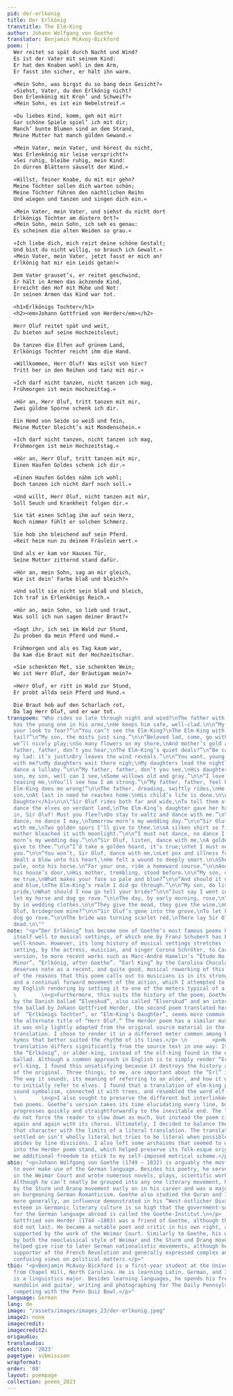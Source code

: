 ```yaml
---
pid: der-erlkonig
title: Der Erlkönig
transtitle: The Elm-King
author: Johann Wolfgang von Goethe
translator: Benjamin McAvoy-Bickford
poem: |
  Wer reitet so spät durch Nacht und Wind?
  Es ist der Vater mit seinem Kind:
  Er hat den Knaben wohl in dem Arm,
  Er fasst ihn sicher, er hält ihn warm.

  »Mein Sohn, was birgst du so bang dein Gesicht?«
  »Siehst, Vater, du den Erlkönig nicht?
  Den Erlenkönig mit Kron’ und Schweif?«
  »Mein Sohn, es ist ein Nebelstreif.«

  »Du liebes Kind, komm, geh mit mir!
  Gar schöne Spiele spiel’ ich mit dir;
  Manch’ bunte Blumen sind an dem Strand,
  Meine Mutter hat manch gülden Gewand.«

  »Mein Vater, mein Vater, und hörest du nicht,
  Was Erlenkönig mir leise verspricht?«
  »Sei ruhig, bleibe ruhig, mein Kind:
  In dürren Blättern säuselt der Wind.«

  »Willst, feiner Knabe, du mit mir gehn?
  Meine Töchter sollen dich warten schön;
  Meine Töchter führen den nächtlichen Reihn
  Und wiegen und tanzen und singen dich ein.«

  »Mein Vater, mein Vater, und siehst du nicht dort
  Erlkönigs Töchter am düstern Ort?«
  »Mein Sohn, mein Sohn, ich seh es genau:
  Es scheinen die alten Weiden so grau.«

  »Ich liebe dich, mich reizt deine schöne Gestalt;
  Und bist du nicht willig, so brauch ich Gewalt.«
  »Mein Vater, mein Vater, jetzt fasst er mich an!
  Erlkönig hat mir ein Leids getan!«

  Dem Vater grauset’s, er reitet geschwind,
  Er hält in Armen das ächzende Kind,
  Erreicht den Hof mit Mühe und Not:
  In seinen Armen das Kind war tot.

  <h1>Erlkönigs Tochter</h1>
  <h2><em>Johann Gottfried von Herder</em></h2>

  Herr Oluf reitet spät und weit,
  Zu bieten auf seine Hochzeitsleut;

  Da tanzen die Elfen auf grünem Land,
  Erlkönigs Tochter reicht ihm die Hand.

  »Willkommen, Herr Oluf! Was eilst von hier?
  Tritt her in den Reihen und tanz mit mir.«

  »Ich darf nicht tanzen, nicht tanzen ich mag,
  Frühmorgen ist mein Hochzeittag.«

  »Hör an, Herr Oluf, tritt tanzen mit mir,
  Zwei güldne Sporne schenk ich dir.

  Ein Hemd von Seide so weiß und fein,
  Meine Mutter bleicht’s mit Mondenschein.«

  »Ich darf nicht tanzen, nicht tanzen ich mag,
  Frühmorgen ist mein Hochzeitstag.«

  »Hör an, Herr Oluf, tritt tanzen mit mir,
  Einen Haufen Goldes schenk ich dir.«

  »Einen Haufen Goldes nähm ich wohl;
  Doch tanzen ich nicht darf noch soll.«

  »Und willt, Herr Oluf, nicht tanzen mit mir,
  Soll Seuch und Krankheit folgen dir.«

  Sie tät einen Schlag ihm auf sein Herz,
  Noch nimmer fühlt er solchen Schmerz.

  Sie hob ihn bleichend auf sein Pferd.
  »Reit heim nun zu deinem Fräulein wert.«

  Und als er kam vor Hauses Tür,
  Seine Mutter zitternd stand dafür.

  »Hör an, mein Sohn, sag an mir gleich,
  Wie ist dein’ Farbe blaß und bleich?«

  »Und sollt sie nicht sein blaß und bleich,
  Ich traf in Erlenkönigs Reich.«

  »Hör an, mein Sohn, so lieb und traut,
  Was soll ich nun sagen deiner Braut?«

  »Sagt ihr, ich sei im Wald zur Stund,
  Zu proben da mein Pferd und Hund.«

  Frühmorgen und als es Tag kaum war,
  Da kam die Braut mit der Hochzeitschar.

  »Sie schenkten Met, sie schenkten Wein;
  Wo ist Herr Oluf, der Bräutigam mein?«

  »Herr Oluf, er ritt in Wald zur Stund,
  Er probt allda sein Pferd und Hund.«

  Die Braut hob auf den Scharlach rot,
  Da lag Herr Oluf, und er war tot.
transpoem: "Who rides so late through night and wind?\nThe father with his lad: \nHe
  has the young one in his arms,\nHe keeps him safe, well-clad.\n\n“My son, what brings
  your look to fear?”\n“You can’t see the Elm-King?\nThe Elm-King with his crown and
  tail?”\n“My son, the mists just sing.”\n\n“Beloved lad, come, go with me!\nThe games
  we’ll nicely play;\nSo many flowers on my shore,\nAnd mother’s gold array.”\n\n“My
  father, father, don’t you hear,\nThe Elm-King’s quiet deals?”\n“Be calm, stay calm,
  my lad: it’s just\nDry leaves the wind reveals.”\n\n“You want, young sir, to go
  with me?\nMy daughters wait there nigh;\nMy daughters lead the nightly waltz,\nAnd
  dance a lullaby.”\n\n“My father, father, don’t you see,\nHis daughters’ dark display?”\n“My
  son, my son, well can I see,\nSome willows old and gray.”\n\n“I love your figure,
  teasing me,\nYou’ll see how I am strong.”\n“My father, father, feel his touch!\nThe
  Elm-King does me wrong!”\n\nThe father, dreading, swiftly rides,\nHe holds his groaning
  son,\nAt last in need he reaches home:\nHis child’s life is done.\n\n<h1>Elm-King's
  Daughter</h1>\n\n\"Sir Oluf rides both far and wide,\nTo tell them of his marriage-bride;\n\nThere
  dance the elves on verdant land,\nThe Elm-King’s daughter gave her hand.\n\n“Come
  in, Sir Oluf! Must you flee?\nDo stay to waltz and dance with me.”\n\n“I must not
  dance, no dance I may,\nTomorrow morn’s my wedding day.”\n\n“Sir Oluf, listen, dance
  with me,\nTwo golden spurs I’ll give to thee.\n\nA silken shirt so fine and white,\nMy
  mother bleached it with moonlight.”\n\n“I must not dance, no dance I may,\nTomorrow
  morn’s my wedding day.”\n\n“Sir Oluf, listen, dance with me,\nA golden hoard I’ll
  give to thee.”\n\n“I’d take a golden hoard, it’s true;\nYet I must never dance with
  you.”\n\n“You won’t, Sir Oluf, dance with me,\nLet pox and illness follow thee.”\n\nShe
  dealt a blow unto his heart,\nHe felt a wound to deeply smart.\n\nShe helped him,
  pale, onto his horse.\n“For your one, ride a homeward course.”\n\nAnd as he reached
  his house’s door,\nHis mother, trembling, stood before.\n\n“My son, do listen, tell
  me true,\nWhat makes your face so pale and blue?”\n\n“And should it not be pale
  and blue,\nThe Elm-King’s realm I did go through.”\n\n“My son, do listen, my dear
  pride,\nWhat should I now go tell your bride?”\n\n“Just say I went into the grove\nTo
  let my horse and dog go rove.”\n\nThe day, by early morning, rose,\nThe bride came
  by in wedding clothes.\n\n“They give the mead, they give the wine,\nOh where’s Sir
  Oluf, bridegroom mine?”\n\n“Sir Oluf’s gone into the grove,\nTo let his horse and
  dog go rove.”\n\nThe bride was turning scarlet red,\nThere lay Sir Oluf, he was
  dead.\n\""
note: "<p>“Der Erlkönig” has become one of Goethe’s most famous poems because it lends
  itself well to musical settings, of which one by Franz Schubert has become the most
  well-known. However, its long history of musical settings stretches from the first
  setting, by the actress, musician, and singer Corona Schröter, to Carl Loewe’s popular
  version, to more recent works such as Marc-André Hamelin’s “Étude No. 8 in B-Flat
  Minor”, “Erlkönig, after Goethe”. “Earl King” by the Carolina Chocolate Drops also
  deserves note as a recent, and quite good, musical reworking of this scene. Some
  of the reasons that this poem calls out to musicians is in its strong sense of rhyme
  and a continual forward movement of the action, which I attempted to imitate in
  my English rendering by setting it to one of the meters typical of a ballad.</p> \n
  \        \n<p>Furthermore, this suits the history of the poem; Goethe was inspired
  by the Danish ballad “Elveskud”, also called “Elverskud” and an interpretation of
  the ballad by Johann Gottfried Herder, the second poem translated here. The title
  of  “Erlkönigs Tochter”, or “Elm-King’s Daughter”, seems more common to me than
  the alternate title of “Herr Oluf.” The Herder poem has a similar musicality, since
  it was only lightly adapted from the original source material in the process of
  translation. I chose to render it in a different meter common among ballads and
  hymns that better suited the rhythm of its lines.</p> \n        <p>However, Herder’s
  translation differs significantly from the source text in one way: It discusses
  the “Erlkönig”, or alder-king, instead of the elf-king found in the earlier Danish
  ballad. Although a common approach in English is to simply render “Erlkönig” as
  erl-king, I found this unsatisfying because it destroys the history and meaning
  of the original. Three things, to me, are important about the “Erl” in “Erlkönig”:
  The way it sounds, its meaning of referring to an alder, and how it was supposed
  to initially refer to elves. I found that a translation of elm-king preserved the
  sound symbolism, connected it with trees, and resembled the word elf-king.</p> \n
  \        \n<p>I also sought to preserve the different but interlinked feels of the
  two poems. Goethe’s version takes its time elucidating every line, but the poem
  progresses quickly and straightforwardly to the inevitable end. The lines of Herder
  do not force the reader to slow down as much, but instead the poem circles back
  again and again with its chorus. Ultimately, I decided to balance the need to preserve
  that character with the limits of a literal translation. The translation that I
  settled on isn’t wholly literal but tries to be literal when possible and strictly
  abides by line divisions. I also left some archaisms that seemed to want to sneak
  into the Herder poem stand, which helped preserve its folk-esque origins while giving
  me additional freedom to stick to my self-imposed metrical scheme.</p>"
abio: "<p>Johann Wolfgang von Goethe (1749 – 1832) is arguably the most famous author
  to ever make use of the German language. Besides his poetry, he served as an adviser
  in the Weimar Court and wrote numerous novels, plays, scientific works, and articles.
  Although he can’t neatly be grouped into any one literary movement, he was influenced
  by the Sturm und Drang movement early on in his career and was a major influence
  on burgeoning German Romanticism. Goethe also studied the Quran and Islamic literature
  more generally, an influence demonstrated in his “West-östlicher Divan.” Goethe’s
  esteem in Germanic literary culture is so high that the government-supported foundation
  for the German language abroad is called the Goethe-Institut.\n</p>        \n\n<p>Johann
  Gottfried von Herder (1744 –1803) was a friend of Goethe, although their relationship
  did not last. He became a notable poet and critic in his own right, and was also
  supported by the work of the Weimar Court. Similarly to Goethe, his work is influenced
  by both the neoclassical style of Weimar and the Sturm und Drang movement. His views
  helped give rise to later German nationalistic movements, although he was also a
  supporter of the French Revolution and generally expressed complex and sometimes
  confusing views on political matters.</p>"
tbio: "<p>Benjamin McAvoy-Bickford is a first-year student at the University of Pennsylvania
  from Chapel Hill, North Carolina. He is learning Latin, German, and Indonesian and
  is a linguistics major. Besides learning languages, he spends his free time playing
  mandolin and guitar, writing and photographing for The Daily Pennsylvanian, and
  competing with the Penn Quiz Bowl.</p>"
language: German
lang: de
image: "/assets/images/images_23/der-erlkonig.jpeg"
image2: none
imagecredit: 
imagecredit2: 
origaudio: 
translaudio: 
edition: '2023'
pagetype: submission
wrapformat: 
order: '08'
layout: poempage
collection: poems_2023
---
```

